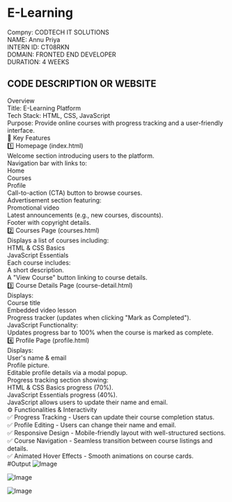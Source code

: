# E-Learning      
Compny: CODTECH IT SOLUTIONS          
NAME: Annu Priya          
INTERN ID: CT08RKN       
DOMAIN: FRONTED END DEVELOPER             
DURATION: 4 WEEKS               
## CODE DESCRIPTION OR WEBSITE               
Overview       
Title: E-Learning Platform      
Tech Stack: HTML, CSS, JavaScript        
Purpose: Provide online courses with progress tracking and a user-friendly interface.      
📌 Key Features    
1️⃣ Homepage (index.html)       
Welcome section introducing users to the platform.      
Navigation bar with links to:       
Home      
Courses      
Profile      
Call-to-action (CTA) button to browse courses.      
Advertisement section featuring:    
Promotional video       
Latest announcements (e.g., new courses, discounts).      
Footer with copyright details.    
2️⃣ Courses Page (courses.html)      
Displays a list of courses including:     
HTML & CSS Basics      
JavaScript Essentials     
Each course includes:     
A short description.        
A "View Course" button linking to course details.      
3️⃣ Course Details Page (course-detail.html)     
Displays:     
Course title      
Embedded video lesson      
Progress tracker (updates when clicking "Mark as Completed").     
JavaScript Functionality:     
Updates progress bar to 100% when the course is marked as complete.     
4️⃣ Profile Page (profile.html)     
Displays:      
User's name & email      
Profile picture.      
Editable profile details via a modal popup.     
Progress tracking section showing:       
HTML & CSS Basics progress (70%).    
JavaScript Essentials progress (40%).     
JavaScript allows users to update their name and email.     
⚙ Functionalities & Interactivity       
✅ Progress Tracking - Users can update their course completion status.      
✅ Profile Editing - Users can change their name and email.     
✅ Responsive Design - Mobile-friendly layout with well-structured sections.      
✅ Course Navigation - Seamless transition between course listings and details.       
✅ Animated Hover Effects - Smooth animations on course cards.  
#Output
![Image](https://github.com/user-attachments/assets/769feeed-a7fb-49ea-9509-9a374bc63c9e)

![Image](https://github.com/user-attachments/assets/a7c637b6-3347-426a-8f6d-68787ac39ba5)

![Image](https://github.com/user-attachments/assets/e6e088e9-8404-452f-b5ef-31e3c912f06f)
